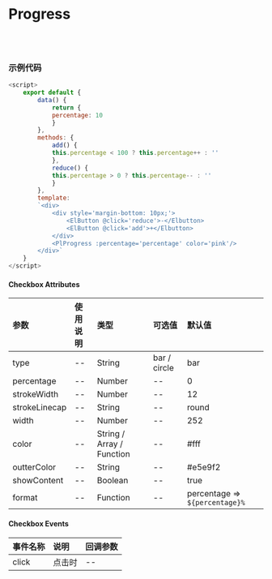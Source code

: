 # Progress

<br>

<!-- STORY -->

<br>

### 示例代码

```js
<script>
    export default {
        data() {
            return {
            percentage: 10
            }
        },
        methods: {
            add() {
            this.percentage < 100 ? this.percentage++ : ''
            },
            reduce() {
            this.percentage > 0 ? this.percentage-- : ''
            }
        },
        template:
        `<div>
            <div style='margin-bottom: 10px;'>
                <ElButton @click='reduce'>-</Elbutton> 
                <ElButton @click='add'>+</Elbutton>
            </div>
            <PlProgress :percentage='percentage' color='pink'/>
        </div>`
    }
</script>
```


#### Checkbox Attributes

|参数|使用说明|类型|可选值|默认值|
|:---|:---|:---|:---|:---|
|type|--|String|bar / circle|bar|
|percentage|--|Number|--|0|
|strokeWidth|--|Number|--|12|
|strokeLinecap|--|String|--|round|
|width|--|Number|--|252|
|color|--|String / Array / Function|--|#fff|
|outterColor|--|String|--|#e5e9f2|
|showContent|--|Boolean|--|true|
|format|--|Function|--|percentage => `${percentage}%`|


#### Checkbox Events

|事件名称|说明|回调参数|
|:---|:---|:---|
|click|点击时|--|

